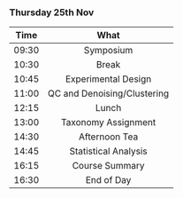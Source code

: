 ### Thursday 25th Nov

Time | What
---|:---:
09:30 | Symposium 
10:30 | Break
10:45 | Experimental Design
11:00 | QC and Denoising/Clustering
12:15 | Lunch
13:00 | Taxonomy Assignment
14:30 | Afternoon Tea
14:45 | Statistical Analysis
16:15 | Course Summary
16:30 | End of Day 